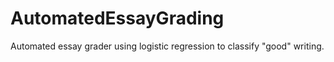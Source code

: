 # AutomatedEssayGrading
Automated essay grader using logistic regression to classify "good" writing.
